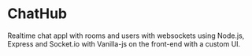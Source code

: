 # ChatHub
Realtime chat appl with rooms and users with websockets using Node.js, Express and Socket.io with Vanilla-js on the front-end with a custom UI.
